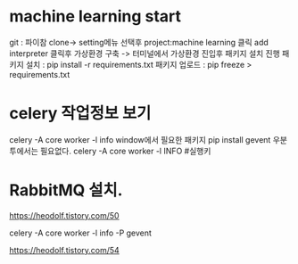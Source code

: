 ﻿# machine learning start
git : 파이참 clone-> 
setting메뉴 선택후 project:machine learning 클릭 
add interpreter 
클릭후 가상환경 구축 
-> 터미널에서 가상환경 진입후 
패키지 설치 진행 
패키지 설치 : pip install -r requirements.txt 
패키지 업로드 : pip freeze > requirements.txt
# celery 작업정보 보기
celery -A core worker -l info
window에서 필요한 패키지 
pip install gevent
우분투에서는 필요없다.
celery -A core worker -l INFO #실행키 

# RabbitMQ 설치.
https://heodolf.tistory.com/50

celery -A core worker -l info -P gevent

https://heodolf.tistory.com/54